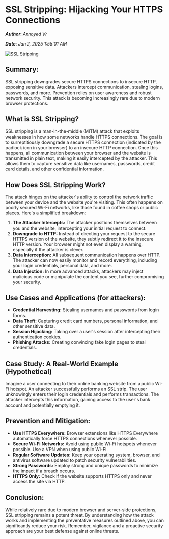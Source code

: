 # SSL Stripping: Hijacking Your HTTPS Connections

***Author***: *Annoyed Vr*

***Date***: *Jan 2, 2025 1:55:01 AM*

![SSL Stripping](https://www.https.in/ssl-security/wp-content/uploads/2018/03/ssl-stripping-300x169.png)

## Summary:

SSL stripping downgrades secure HTTPS connections to insecure HTTP, exposing sensitive data.  Attackers intercept communication, stealing logins, passwords, and more.  Prevention relies on user awareness and robust network security.  This attack is becoming increasingly rare due to modern browser protections.

## What is SSL Stripping?

SSL stripping is a man-in-the-middle (MITM) attack that exploits weaknesses in how some networks handle HTTPS connections.  The goal is to surreptitiously downgrade a secure HTTPS connection (indicated by the padlock icon in your browser) to an insecure HTTP connection.  Once this happens, all communication between your browser and the website is transmitted in plain text, making it easily intercepted by the attacker.  This allows them to capture sensitive data like usernames, passwords, credit card details, and other confidential information.

## How Does SSL Stripping Work?

The attack hinges on the attacker's ability to control the network traffic between your device and the website you're visiting. This often happens on poorly secured Wi-Fi networks, like those found in coffee shops or public places.  Here's a simplified breakdown:

1. **The Attacker Intercepts:** The attacker positions themselves between you and the website, intercepting your initial request to connect.
2. **Downgrade to HTTP:** Instead of directing your request to the secure HTTPS version of the website, they subtly redirect it to the insecure HTTP version.  Your browser might not even display a warning, especially if the attacker is clever.
3. **Data Interception:**  All subsequent communication happens over HTTP. The attacker can now easily monitor and record everything, including your login credentials, personal data, and more.
4. **Data Injection:** In more advanced attacks, attackers may inject malicious code or manipulate the content you see, further compromising your security.


## Use Cases and Applications (for attackers):

* **Credential Harvesting:**  Stealing usernames and passwords from login forms.
* **Data Theft:** Capturing credit card numbers, personal information, and other sensitive data.
* **Session Hijacking:**  Taking over a user's session after intercepting their authentication cookies.
* **Phishing Attacks:**  Creating convincing fake login pages to steal credentials.


## Case Study:  A Real-World Example (Hypothetical)

Imagine a user connecting to their online banking website from a public Wi-Fi hotspot.  An attacker successfully performs an SSL strip.  The user unknowingly enters their login credentials and performs transactions.  The attacker intercepts this information, gaining access to the user's bank account and potentially emptying it.


## Prevention and Mitigation:

* **Use HTTPS Everywhere:** Browser extensions like HTTPS Everywhere automatically force HTTPS connections whenever possible.
* **Secure Wi-Fi Networks:** Avoid using public Wi-Fi hotspots whenever possible. Use a VPN when using public Wi-Fi.
* **Regular Software Updates:** Keep your operating system, browser, and antivirus software updated to patch security vulnerabilities.
* **Strong Passwords:**  Employ strong and unique passwords to minimize the impact if a breach occurs.
* **HTTPS Only:** Check if the website supports HTTPS only and never access the site via HTTP.


## Conclusion:

While relatively rare due to modern browser and server-side protections, SSL stripping remains a potent threat.  By understanding how the attack works and implementing the preventative measures outlined above, you can significantly reduce your risk.  Remember, vigilance and a proactive security approach are your best defense against online threats.
